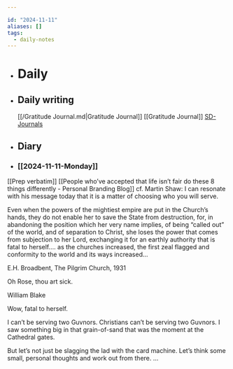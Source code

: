 ```yaml
---

id: "2024-11-11"
aliases: []
tags:
  - daily-notes
---
```


- # Daily

- ## Daily writing

  [[/Gratitude Journal.md|Gratitude Journal]] [[Gratitude Journal]]
  [SD-Journals](SD-Journals)

- ## Diary

- ### [[2024-11-11-Monday]]

[[Prep verbatim]]
[[People who’ve accepted that life isn’t fair do these 8 things differently - Personal Branding Blog]]
cf. Martin Shaw: I can resonate with his message today that it is a matter of choosing who you will serve.

Even when the powers of the mightiest empire are put in the Church’s hands, they do not enable her to save the State from destruction, for, in abandoning the position which her very name implies, of being “called out” of the world, and of separation to Christ, she loses the power that comes from subjection to her Lord, exchanging it for an earthly authority that is fatal to herself…. as the churches increased, the first zeal flagged and conformity to the world and its ways increased…

E.H. Broadbent, The Pilgrim Church, 1931

Oh Rose, thou art sick.

William Blake

Wow, fatal to herself.

I can’t be serving two Guvnors. Christians can’t be serving two Guvnors. I saw something big in that grain-of-sand that was the moment at the Cathedral gates.

But let’s not just be slagging the lad with the card machine. Let’s think some small, personal thoughts and work out from there. ...

